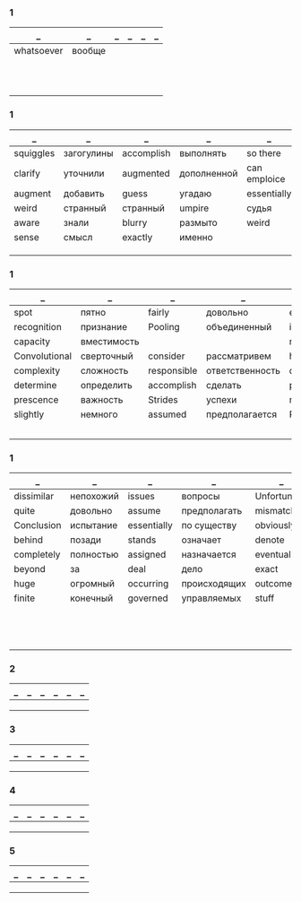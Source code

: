 ### 1
_|_|_|_|_|_
--|--|--|--|--|--
whatsoever|вообще||||
|||||
|||||
|||||
|||||
|||||
|||||
|||||
|||||
|||||
|||||
|||||


### 1
_|_|_|_|_|_
--|--|--|--|--|--
squiggles|загогулины|accomplish|выполнять|so there|так что
clarify|уточнили|augmented|дополненной|can emploice|можем использовать
augment|добавить|guess|угадаю|essentially|по сути
weird|странный|странный|umpire|судья|sense|смысл
aware|знали|blurry|размыто|weird|странный
sense|смысл|exactly|именно||
|||||
|||||
|||||


### 1
_|_|_|_|_|_
--|--|--|--|--|--
spot|пятно|fairly|довольно|essentially|по существу
recognition|признание|Pooling|объединенный|interchangably|взаимозаменяемые
capacity|вместимость|||made up|состоит
Convolutional|сверточный| consider|рассматривем|however|тем не менее
complexity|сложность|responsible|ответственность|quite common|довольно часто
determine|определить|accomplish|сделать|picking up|подбирать
prescence|важность|Strides|успехи|make up|составить
slightly|немного|assumed|предполагается|Pooling|объединение
|||||
|||||
|||||
|||||
|||||


### 1
_|_|_|_|_|_
--|--|--|--|--|--
dissimilar|непохожий|issues|вопросы|Unfortunalty|к несчастью
quite|довольно|assume|предполагать|mismatch|несоответствие
Conclusion|испытание|essentially|по существу|obviously|очевидно
behind|позади|stands|означает|denote|обозначить
completely|полностью|assigned|назначается|eventually|до тех пор
beyond|за|deal|дело|exact|точный
huge|огромный|occurring|происходящих|outcome|исход
finite|конечный|governed|управляемых|stuff|материал
|||||
|||||
|||||
|||||
|||||
|||||
|||||
|||||
|||||
|||||
|||||
|||||
|||||

### 2
_|_|_|_|_|_
--|--|--|--|--|--
|||||
|||||
|||||

### 3
_|_|_|_|_|_
--|--|--|--|--|--
|||||
|||||
|||||

### 4
_|_|_|_|_|_
--|--|--|--|--|--
|||||
|||||
|||||

### 5
_|_|_|_|_|_
--|--|--|--|--|--
|||||
|||||
|||||

